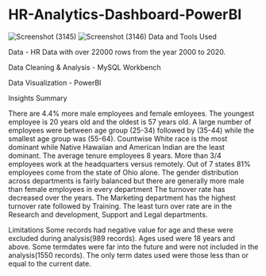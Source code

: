 # HR-Analytics-Dashboard-PowerBI
![Screenshot (3145)](https://github.com/trafo41/HR-Analytics-Project/assets/37511094/d44b34e1-9230-4b8f-b0e7-2376d1df75a8)
![Screenshot (3146)](https://github.com/trafo41/HR-Analytics-Project/assets/37511094/966e9cee-eb57-48cf-8f2b-36dda5d9b8d9)
Data and Tools Used

Data - HR Data with over 22000 rows from the year 2000 to 2020.

Data Cleaning & Analysis - MySQL Workbench

Data Visualization - PowerBI

Insights Summary

There are 4.4% more male employees and female emloyees.
The youngest employee is 20 years old and the oldest is 57 years old.
A large number of employees were between age group (25-34) followed by (35-44) while the smallest age group was (55-64).
Countwise White race is the most dominant while Native Hawaiian and American Indian are the least dominant.
The average tenure employees 8 years.
More than 3/4 employees work at the headquarters versus remotely.
Out of 7 states 81% employees come from the state of Ohio alone.
The gender distribution across departments is fairly balanced but there are generally more male than female employees in every department
The turnover rate has decreased over the years.
The Marketing department has the highest turnover rate followed by Training. The least turn over rate are in the Research and development, Support and Legal departments.

Limitations
Some records had negative value for age and these were excluded during analysis(989 records). Ages used were 18 years and above.
Some termdates were far into the future and were not included in the analysis(1550 records). The only term dates used were those less than or equal to the current date.

